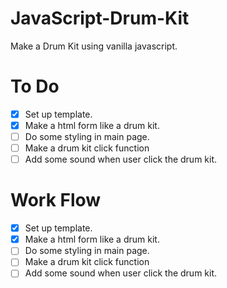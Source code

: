 # JavaScript-Drum-Kit

Make a Drum Kit using vanilla javascript.

# To Do

- [x] Set up template.
- [x] Make a html form like a drum kit.
- [ ] Do some styling in main page.
- [ ] Make a drum kit click function
- [ ] Add some sound when user click the drum kit.

# Work Flow

- [x] Set up template.
- [x] Make a html form like a drum kit.
- [ ] Do some styling in main page.
- [ ] Make a drum kit click function
- [ ] Add some sound when user click the drum kit.
